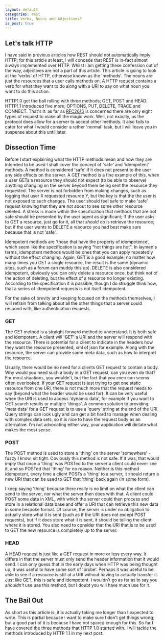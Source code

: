 ```yaml
---
layout: default
categories: rest
title: Verbs, Nouns and Adjectives?
is_post: true
---
```


## Let's talk HTTP

I have said in previous articles how REST should not automatically imply HTTP; for this article at least, I will concede that REST is in-fact almost always implemented over HTTP.
Whilst I am getting these confession out of the way, adjectives are not a part of this article.
This article is going to look at the 'verbs' of HTTP, otherwise known as the 'methods'.
The nouns are just the resources that a user calls methods on. 
A HTTP request contains a verb for what they want to do along with a URI to say on what noun you want to do this action. 

HTTP1.0 got the ball rolling with three methods; GET, POST and HEAD. HTTP1.1 introduced five more; OPTIONS, PUT, DELETE, TRACE and CONNECT. 
That's it: as far as [RFC2616](http://tools.ietf.org/html/rfc2616) is concerned there are only eight types of request to make all the magic work. 
Well, not exactly, as the protocol does allow for a server to accept other methods. 
It also fails to cater for what I would consider a rather 'normal' task, but I will leave you in suspense about this until later.

## Dissection Time

Before I start explaining what the HTTP methods mean and how they are intended to be used I shall cover the concept of 'safe' and 'idempotent' methods. 
A method is considered 'safe' if it does not present to the user any side effects on the server. 
A GET method is a fine example of this, when a user GETs a resource they should not expect (to be able to observe) anything changing on the server beyond them being sent the resource they requested. 
The server is not forbidden from making changes, such as logging that user X requested resource Y, but the key is that the the user is not exposed to such changes. 
The user should feel safe to make 'safe' request knowing that they are not about to see some other resource deleted.
A stress is made within the specification that methods that are not safe should be presented by the user agent as significant; 
If the user asks to GET a resource, just go for it, all that *should* do is retrieve the resource; but if the user wants to DELETE a resource you had best make sure because that is not 'safe'.

Idempotent methods are 'those that have the property of idempotence', which seem like the specification is saying "hot things are hot". 
In laymen's terms, idempotent methods would be ones that you can apply repeatedly without the effect changing. 
Again, GET is a good example, no matter how many times you GET a single resource, the result is the same (dynamic sites, such as a forum can muddy this up).
DELETE is also considered idempotent, obviously you can only delete a resource once, but think not of the action of deleting, but the effect of a resource no longer existing.
According to the specification it is possible, though I do struggle think how, that a series of idempotent requests is not itself idempotent.

For the sake of brevity and keeping focused on the methods themselves, I will refrain from talking about all the other things that a server could respond with, like authentication requests.

### GET

The GET method is a straight forward method to understand. 
It is both safe and idempotent. 
A client will 'GET' a URI and the server will respond with the resource. 
There is potential for a client to indicate in the headers how they want the resource presented, xml of json for example. 
Along with the resource, the server can provide some meta data, such as how to interpret the resource.

Usually, there would be no need for a clients GET request to contain a body.
Why would you need such a body in a GET request, can you even do that?
For most situations, you wouldn't, but the fact that you even can seems often overlooked.
If your GET request is just trying to get one static resource from one URI, there is not much more that the request needs to say (beyond what the header would be used for).
It can be very useful when the URI is used to access 'dynamic data', for example if you want to GET search results or multiple 'things'. 
A common solution to providing 'meta data' for a GET request is to use a 'query' string at the end of the URI.
Query strings can look ugly and can get a bit hard to manage when dealing with complex data sets, so it is nice to have the request body as an alternative.
I'm not advocating either way, your application will dictate what makes the most sense.

### POST

The POST method is used to store a 'thing' on the server 'somewhere' - fuzzy I know, sit tight.
Obviously this method is not safe. 
If it was, that would imply that once a 'thing' was POSTed to the server a client could never see it, and so POSTed that 'thing' for no reason.
Neither is this method idempotent, every time a client POSTs a 'thing' to a server, it should return a new URI that can be used to GET that 'thing' back again (in some form).

I keep saying 'thing' because there really is no limit on what the client can send to the server, nor what the server then does with that.
A client could POST some data in XML, with which the server could then process and store in a relational data base and offer a URI that can retrieve this new data in some bespoke format.
Of course, the server is under no obligation to actually store what it is sent (such as if the URI does not except POST requests), but if it does store what it is sent, it should be telling the client where it is stored.
You also need to consider that the URI that is to be used to GET the new resource is completely up to the server.


### HEAD

A HEAD request is just like a GET request in more or less every way. 
It differs in that the server must only send the header information that it would send.
I can only guess that in the early days when HTTP was being thought up, it was useful to have some sort of 'probe'.
Perhaps it was useful to be able to see if a resource is still at a URI without having to actually transfer it.
Just like GET, this is safe and idempotent.
I wouldn't go as far as to say you *shouldn't* use use this method, but I doubt you will have much use for it.

## The Bail Out

As short as this article is, it is actually taking me longer than I expected to write. 
This is partial because I want to make sure I don't get things wrong; 
but a good part of it is because I have not spared enough for this.
So far I have covered the three methods that HTTP 1.0 started with.
I will tackle the methods introduced by HTTP 1.1 in my next post.
